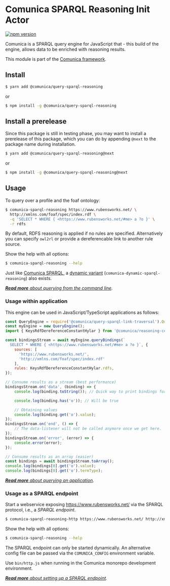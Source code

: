 # Comunica SPARQL Reasoning Init Actor

[![npm version](https://badge.fury.io/js/%40comunica%2Fquery-sparql-reasoning.svg)](https://www.npmjs.com/package/@comunica/query-sparql-reasoning)
<!-- [![Docker Pulls](https://img.shields.io/docker/pulls/comunica/query-sparql-link-traversal.svg)](https://hub.docker.com/r/comunica/query-sparql-link-traversal/) -->

Comunica is a SPARQL query engine for JavaScript that - this build of the engine, allows data to be enriched with reasoning results.

This module is part of the [Comunica framework](https://comunica.dev/).

## Install

```bash
$ yarn add @comunica/query-sparql-reasoning
```

or

```bash
$ npm install -g @comunica/query-sparql-reasoning
```

## Install a prerelease

Since this package is still in testing phase, you may want to install a prerelease of this package, which you can do by appending `@next` to the package name during installation.

```bash
$ yarn add @comunica/query-sparql-reasoning@next
```

or

```bash
$ npm install -g @comunica/query-sparql-reasoning@next
```

## Usage

To query over a profile and the foaf ontology:

```bash
$ comunica-sparql-reasoning https://www.rubensworks.net/ \
  http://xmlns.com/foaf/spec/index.rdf \
  -q 'SELECT * WHERE { <https://www.rubensworks.net/#me> a ?o }' \
  -r rdfs
```

By default, RDFS reasoning is applied if no rules are specified. Alternatively you can specify `owl2rl` or provide a dereferencable link to another rule source.

Show the help with all options:

```bash
$ comunica-sparql-reasoning --help
```

Just like [Comunica SPARQL](https://github.com/comunica/comunica/tree/master/packages/query-sparql),
a [dynamic variant](https://github.com/comunica/comunica/tree/master/packages/query-sparql#usage-from-the-command-line) (`comunica-dynamic-sparql-reasoning`) also exists.

_[**Read more** about querying from the command line](https://comunica.dev/docs/query/getting_started/query_cli/)._

### Usage within application

This engine can be used in JavaScript/TypeScript applications as follows:

```javascript
const QueryEngine = require('@comunica/query-sparql-link-traversal').QueryEngine;
const myEngine = new QueryEngine();
import { KeysRdfDereferenceConstantHylar } from '@comunica/reasoning-context-entries';

const bindingsStream = await myEngine.queryBindings(`
  SELECT * WHERE { <https://www.rubensworks.net/#me> a ?o }`, {
    sources: [
      'https://www.rubensworks.net/',
      'http://xmlns.com/foaf/spec/index.rdf'
    ],
    rules: KeysRdfDereferenceConstantHylar.rdfs,
});

// Consume results as a stream (best performance)
bindingsStream.on('data', (binding) => {
    console.log(binding.toString()); // Quick way to print bindings for testing

    console.log(binding.has('o')); // Will be true

    // Obtaining values
    console.log(binding.get('o').value);
});
bindingsStream.on('end', () => {
    // The data-listener will not be called anymore once we get here.
});
bindingsStream.on('error', (error) => {
    console.error(error);
});

// Consume results as an array (easier)
const bindings = await bindingsStream.toArray();
console.log(bindings[0].get('o').value);
console.log(bindings[0].get('o').termType);
```

_[**Read more** about querying an application](https://comunica.dev/docs/query/getting_started/query_app/)._

### Usage as a SPARQL endpoint

Start a webservice exposing https://www.rubensworks.net/ via the SPARQL protocol, i.e., a _SPARQL endpoint_.

```bash
$ comunica-sparql-reasoning-http https://www.rubensworks.net/ http://xmlns.com/foaf/spec/index.rdf
```

Show the help with all options:

```bash
$ comunica-sparql-reasoning --help
```

The SPARQL endpoint can only be started dynamically.
An alternative config file can be passed via the `COMUNICA_CONFIG` environment variable.

Use `bin/http.js` when running in the Comunica monorepo development environment.

_[**Read more** about setting up a SPARQL endpoint](https://comunica.dev/docs/query/getting_started/setup_endpoint/)._
